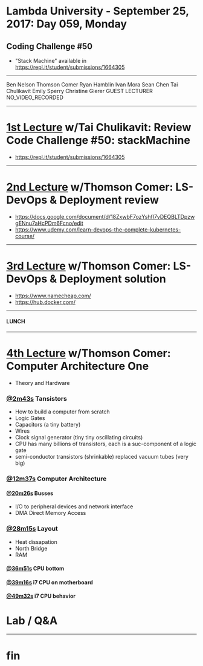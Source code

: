 # Lambda University - September 25, 2017: Day 059, Monday
## Coding Challenge #50
- "Stack Machine" available in https://repl.it/student/submissions/1664305
***
Ben Nelson
Thomson Comer
Ryan Hamblin
Ivan Mora
Sean Chen
Tai Chulikavit
Emily Sperry
Christine Gierer
GUEST LECTURER
NO_VIDEO_RECORDED
***
# [1st Lecture](VIDEO_RECORDED_NOT_POSTED) w/Tai Chulikavit: Review Code Challenge #50: stackMachine
- https://repl.it/student/submissions/1664305

***
# [2nd Lecture](VIDEO_RECORDED_NOT_POSTED) w/Thomson Comer: LS-DevOps & Deployment review
- https://docs.google.com/document/d/18ZxwbF7ozYshfl7vDEQBLTDpzwgENnu7aHcPDm6Fcno/edit
- https://www.udemy.com/learn-devops-the-complete-kubernetes-course/

***
# [3rd Lecture](VIDEO_RECORDED_NOT_POSTED) w/Thomson Comer: LS-DevOps & Deployment solution
- https://www.namecheap.com/
- https://hub.docker.com/

***
#### LUNCH
***
# [4th Lecture](https://youtu.be/QuPWki6vMMI) w/Thomson Comer: Computer Architecture One
- Theory and Hardware
### [@2m43s](https://youtu.be/QuPWki6vMMI?=2m43s) Tansistors
  - How to build a computer from scratch
  - Logic Gates
  - Capacitors (a tiny battery)
  - Wires
  - Clock signal generator (tiny tiny oscillating circuits)
  - CPU has many billions of transistors, each is a suc-component of a logic gate
  - semi-conductor transistors (shrinkable) replaced vacuum tubes (very big)

### [@12m37s](https://youtu.be/QuPWki6vMMI?=12m37s) Computer Architecture
#### [@20m26s](https://youtu.be/QuPWki6vMMI?=20m26s) Busses
  - I/O to peripheral devices and network interface
  - DMA Direct Memory Access

### [@28m15s](https://youtu.be/QuPWki6vMMI?=28m15s) Layout
  - Heat dissapation
  - North Bridge
  - RAM
#### [@36m51s](https://youtu.be/QuPWki6vMMI?=36m51s) CPU bottom
#### [@39m16s](https://youtu.be/QuPWki6vMMI?=39m16s) i7 CPU on motherboard
#### [@49m32s](https://youtu.be/QuPWki6vMMI?=49m32s) i7 CPU behavior


# Lab / Q&A
***
# fin
